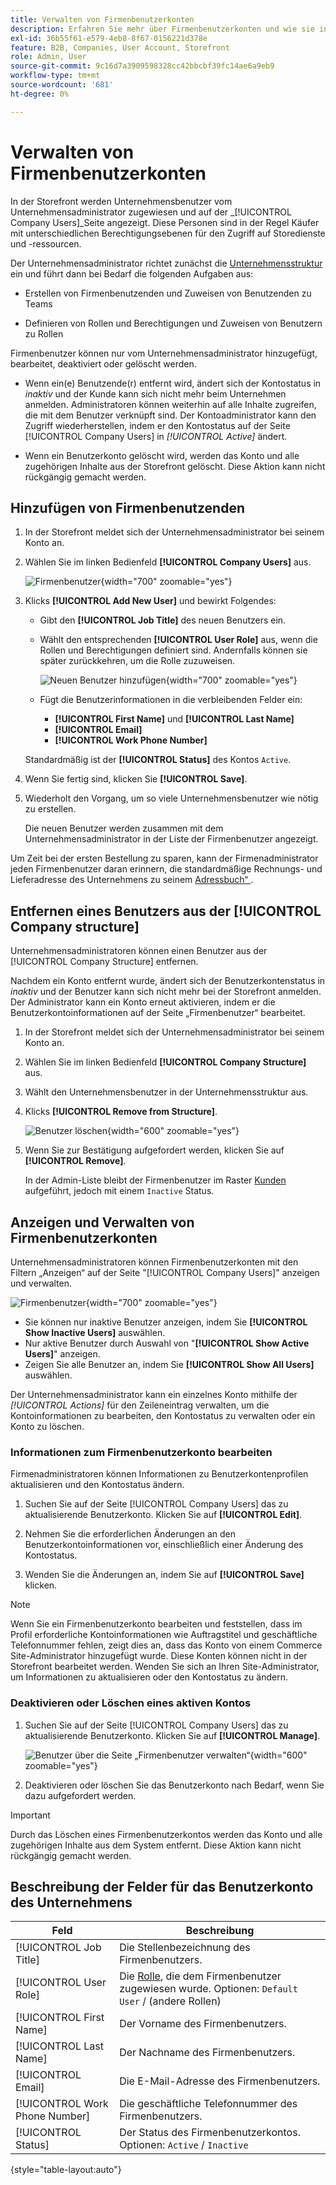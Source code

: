 ```yaml
---
title: Verwalten von Firmenbenutzerkonten
description: Erfahren Sie mehr über Firmenbenutzerkonten und wie sie in dem zugehörigen Firmenkonto funktionieren.
exl-id: 36b55f61-e579-4eb8-8f67-0156221d378e
feature: B2B, Companies, User Account, Storefront
role: Admin, User
source-git-commit: 9c16d7a3909598328cc42bbcbf39fc14ae6a9eb9
workflow-type: tm+mt
source-wordcount: '681'
ht-degree: 0%

---
```


# Verwalten von Firmenbenutzerkonten

In der Storefront werden Unternehmensbenutzer vom Unternehmensadministrator zugewiesen und auf der _[!UICONTROL Company Users]_Seite angezeigt. Diese Personen sind in der Regel Käufer mit unterschiedlichen Berechtigungsebenen für den Zugriff auf Storedienste und -ressourcen.

Der Unternehmensadministrator richtet zunächst die [Unternehmensstruktur](account-company-structure.md) ein und führt dann bei Bedarf die folgenden Aufgaben aus:

- Erstellen von Firmenbenutzenden und Zuweisen von Benutzenden zu Teams

- Definieren von Rollen und Berechtigungen und Zuweisen von Benutzern zu Rollen

Firmenbenutzer können nur vom Unternehmensadministrator hinzugefügt, bearbeitet, deaktiviert oder gelöscht werden.

- Wenn ein(e) Benutzende(r) entfernt wird, ändert sich der Kontostatus in *inaktiv* und der Kunde kann sich nicht mehr beim Unternehmen anmelden. Administratoren können weiterhin auf alle Inhalte zugreifen, die mit dem Benutzer verknüpft sind. Der Kontoadministrator kann den Zugriff wiederherstellen, indem er den Kontostatus auf der Seite [!UICONTROL Company Users] in *[!UICONTROL Active]* ändert.

- Wenn ein Benutzerkonto gelöscht wird, werden das Konto und alle zugehörigen Inhalte aus der Storefront gelöscht. Diese Aktion kann nicht rückgängig gemacht werden.

## Hinzufügen von Firmenbenutzenden

1. In der Storefront meldet sich der Unternehmensadministrator bei seinem Konto an.

1. Wählen Sie im linken Bedienfeld **[!UICONTROL Company Users]** aus.

   ![Firmenbenutzer](./assets/company-users-list-storefront.png){width="700" zoomable="yes"}

1. Klicks **[!UICONTROL Add New User]** und bewirkt Folgendes:

   - Gibt den **[!UICONTROL Job Title]** des neuen Benutzers ein.

   - Wählt den entsprechenden **[!UICONTROL User Role]** aus, wenn die Rollen und Berechtigungen definiert sind. Andernfalls können sie später zurückkehren, um die Rolle zuzuweisen.

     ![Neuen Benutzer hinzufügen](./assets/company-structure-users-add.png){width="700" zoomable="yes"}

   - Fügt die Benutzerinformationen in die verbleibenden Felder ein:
      - **[!UICONTROL First Name]** und **[!UICONTROL Last Name]**
      - **[!UICONTROL Email]**
      - **[!UICONTROL Work Phone Number]**

   Standardmäßig ist der **[!UICONTROL Status]** des Kontos `Active`.

1. Wenn Sie fertig sind, klicken Sie **[!UICONTROL Save]**.

1. Wiederholt den Vorgang, um so viele Unternehmensbenutzer wie nötig zu erstellen.

   Die neuen Benutzer werden zusammen mit dem Unternehmensadministrator in der Liste der Firmenbenutzer angezeigt.

Um Zeit bei der ersten Bestellung zu sparen, kann der Firmenadministrator jeden Firmenbenutzer daran erinnern, die standardmäßige Rechnungs- und Lieferadresse des Unternehmens zu seinem [Adressbuch“ ](../customers/account-dashboard-address-book.md).

## Entfernen eines Benutzers aus der [!UICONTROL Company structure]

Unternehmensadministratoren können einen Benutzer aus der [!UICONTROL Company Structure] entfernen.

Nachdem ein Konto entfernt wurde, ändert sich der Benutzerkontenstatus in *inaktiv* und der Benutzer kann sich nicht mehr bei der Storefront anmelden.
Der Administrator kann ein Konto erneut aktivieren, indem er die Benutzerkontoinformationen auf der Seite „Firmenbenutzer“ bearbeitet.

1. In der Storefront meldet sich der Unternehmensadministrator bei seinem Konto an.

1. Wählen Sie im linken Bedienfeld **[!UICONTROL Company Structure]** aus.

1. Wählt den Unternehmensbenutzer in der Unternehmensstruktur aus.

1. Klicks **[!UICONTROL Remove from Structure]**.

   ![Benutzer löschen](./assets/company-structure-delete-user.png){width="600" zoomable="yes"}

1. Wenn Sie zur Bestätigung aufgefordert werden, klicken Sie auf **[!UICONTROL Remove]**.

   In der Admin-Liste bleibt der Firmenbenutzer im Raster [Kunden](../customers/customers-all.md) aufgeführt, jedoch mit einem `Inactive` Status.

## Anzeigen und Verwalten von Firmenbenutzerkonten

Unternehmensadministratoren können Firmenbenutzerkonten mit den Filtern „Anzeigen“ auf der Seite &quot;[!UICONTROL Company Users]&quot; anzeigen und verwalten.

![Firmenbenutzer](./assets/company-users-list-storefront.png){width="700" zoomable="yes"}

- Sie können nur inaktive Benutzer anzeigen, indem Sie **[!UICONTROL Show Inactive Users]** auswählen.
- Nur aktive Benutzer durch Auswahl von &quot;**[!UICONTROL Show Active Users]**&quot; anzeigen.
- Zeigen Sie alle Benutzer an, indem Sie **[!UICONTROL Show All Users]** auswählen.

Der Unternehmensadministrator kann ein einzelnes Konto mithilfe der *[!UICONTROL Actions]* für den Zeileneintrag verwalten, um die Kontoinformationen zu bearbeiten, den Kontostatus zu verwalten oder ein Konto zu löschen.

### Informationen zum Firmenbenutzerkonto bearbeiten

Firmenadministratoren können Informationen zu Benutzerkontenprofilen aktualisieren und den Kontostatus ändern.

1. Suchen Sie auf der Seite [!UICONTROL Company Users] das zu aktualisierende Benutzerkonto. Klicken Sie auf **[!UICONTROL Edit]**.

1. Nehmen Sie die erforderlichen Änderungen an den Benutzerkontoinformationen vor, einschließlich einer Änderung des Kontostatus.

1. Wenden Sie die Änderungen an, indem Sie auf **[!UICONTROL Save]** klicken.

>[!NOTE]
>
>Wenn Sie ein Firmenbenutzerkonto bearbeiten und feststellen, dass im Profil erforderliche Kontoinformationen wie Auftragstitel und geschäftliche Telefonnummer fehlen, zeigt dies an, dass das Konto von einem Commerce Site-Administrator hinzugefügt wurde. Diese Konten können nicht in der Storefront bearbeitet werden. Wenden Sie sich an Ihren Site-Administrator, um Informationen zu aktualisieren oder den Kontostatus zu ändern.

### Deaktivieren oder Löschen eines aktiven Kontos

1. Suchen Sie auf der Seite [!UICONTROL Company Users] das zu aktualisierende Benutzerkonto. Klicken Sie auf **[!UICONTROL Manage]**.

   ![Benutzer über die Seite „Firmenbenutzer verwalten“](./assets/company-users-manage-storefront.png){width="600" zoomable="yes"}

1. Deaktivieren oder löschen Sie das Benutzerkonto nach Bedarf, wenn Sie dazu aufgefordert werden.

>[!IMPORTANT]
>
>Durch das Löschen eines Firmenbenutzerkontos werden das Konto und alle zugehörigen Inhalte aus dem System entfernt. Diese Aktion kann nicht rückgängig gemacht werden.

## Beschreibung der Felder für das Benutzerkonto des Unternehmens

| Feld | Beschreibung |
|--------------------------------|---------------|
| [!UICONTROL Job Title] | Die Stellenbezeichnung des Firmenbenutzers. |
| [!UICONTROL User Role] | Die [Rolle](account-company-roles-permissions.md), die dem Firmenbenutzer zugewiesen wurde. Optionen: `Default User` / (andere Rollen) |
| [!UICONTROL First Name] | Der Vorname des Firmenbenutzers. |
| [!UICONTROL Last Name] | Der Nachname des Firmenbenutzers. |
| [!UICONTROL Email] | Die E-Mail-Adresse des Firmenbenutzers. |
| [!UICONTROL Work Phone Number] | Die geschäftliche Telefonnummer des Firmenbenutzers. |
| [!UICONTROL Status] | Der Status des Firmenbenutzerkontos. Optionen: `Active` / `Inactive` |

{style="table-layout:auto"}
